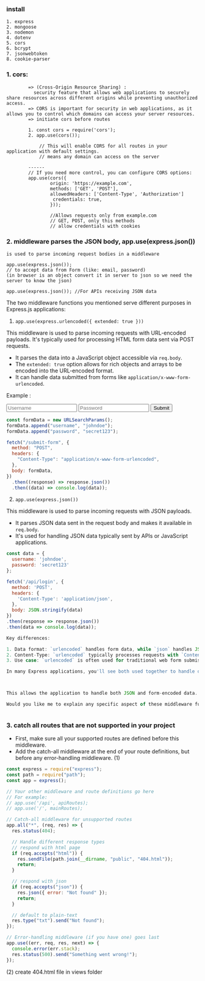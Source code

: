 ### install

    1. express
    2. mongoose
    3. nodemon
    4. dotenv
    5. cors
    6. bcrypt
    7. jsonwebtoken
    8. cookie-parser

### 1. cors:

            => (Cross-Origin Resource Sharing) :
              security feature that allows web applications to securely share resources across different origins while preventing unauthorized access.
            => CORS is important for security in web applications, as it allows you to control which domains can access your server resources.
            => initiate cors before routes

            1. const cors = require('cors');
            2. app.use(cors());

                // This will enable CORS for all routes in your application with default settings.
                // means any domain can access on the server

            ------
            // If you need more control, you can configure CORS options:
            app.use(cors({
                    origin: 'https://example.com',
                    methods: ['GET', 'POST'],
                    allowedHeaders: ['Content-Type', 'Authorization']
                     credentials: true,
                    }));

                    //Allows requests only from example.com
                    // GET, POST, only this methods
                    // allow credentials with cookies

### 2. middleware parses the JSON body, app.use(express.json())

    is used to parse incoming request bodies in a middleware

    app.use(express.json());
    // to accept data from Form (like: email, password)
    (in browser is an object convert it in server to json so we need the server to know the json)

    app.use(express.json()); //For APIs receiving JSON data

The two middleware functions you mentioned serve different purposes in Express.js applications:

1. `app.use(express.urlencoded({ extended: true }))`

This middleware is used to parse incoming requests with URL-encoded payloads. It's typically used for processing HTML form data sent via POST requests.

- It parses the data into a JavaScript object accessible via `req.body`.
- The `extended: true` option allows for rich objects and arrays to be encoded into the URL-encoded format.
- It can handle data submitted from forms like `application/x-www-form-urlencoded`.

Example :

<form action="/submit-form" method="POST">
  <input type="text" name="username" placeholder="Username">
  <input type="password" name="password" placeholder="Password">
  <button type="submit">Submit</button>
</form>

```javascript
const formData = new URLSearchParams();
formData.append("username", "johndoe");
formData.append("password", "secret123");

fetch("/submit-form", {
  method: "POST",
  headers: {
    "Content-Type": "application/x-www-form-urlencoded",
  },
  body: formData,
})
  .then((response) => response.json())
  .then((data) => console.log(data));
```

2. `app.use(express.json())`

This middleware is used to parse incoming requests with JSON payloads.

- It parses JSON data sent in the request body and makes it available in `req.body`.
- It's used for handling JSON data typically sent by APIs or JavaScript applications.

```javascript
const data = {
  username: 'johndoe',
  password: 'secret123'
};

fetch('/api/login', {
  method: 'POST',
  headers: {
    'Content-Type': 'application/json',
  },
  body: JSON.stringify(data)
})
.then(response => response.json())
.then(data => console.log(data));

Key differences:

1. Data format: `urlencoded` handles form data, while `json` handles JSON data.
2. Content-Type: `urlencoded` typically processes requests with `Content-Type: application/x-www-form-urlencoded`, while `json` processes `Content-Type: application/json`.
3. Use case: `urlencoded` is often used for traditional web form submissions, while `json` is common in RESTful APIs and AJAX requests.

In many Express applications, you'll see both used together to handle different types of incoming data:



This allows the application to handle both JSON and form-encoded data.

Would you like me to explain any specific aspect of these middleware functions in more detail?
```

```

```

### 3. catch all routes that are not supported in your project

- First, make sure all your supported routes are defined before this middleware.
- Add the catch-all middleware at the end of your route definitions, but before any error-handling middleware.
  (1)

```javascript
const express = require("express");
const path = require("path");
const app = express();

// Your other middleware and route definitions go here
// For example:
// app.use('/api', apiRoutes);
// app.use('/', mainRoutes);

// Catch-all middleware for unsupported routes
app.all("*", (req, res) => {
  res.status(404);

  // Handle different response types
  // respond with html page
  if (req.accepts("html")) {
    res.sendFile(path.join(__dirname, "public", "404.html"));
    return;
  }

  // respond with json
  if (req.accepts("json")) {
    res.json({ error: "Not found" });
    return;
  }

  // default to plain-text
  res.type("txt").send("Not found");
});

// Error-handling middleware (if you have one) goes last
app.use((err, req, res, next) => {
  console.error(err.stack);
  res.status(500).send("Something went wrong!");
});
```

(2) create 404.html file in views folder 



